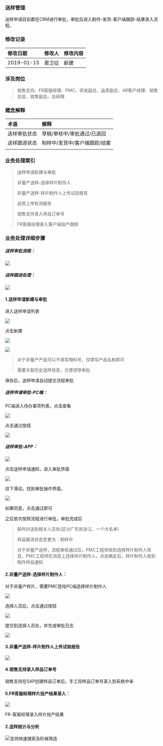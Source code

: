 ### 送样管理

送样申请目前都在CRM进行审批，审批后进入制作-发货-客户端跟踪-结果录入流程。

### 修改记录

| 修改日期 | 修改人 | 修改内容 |
| :--- | :--- | :--- |
| 2019-01-15 | 窦卫征 | 新建 |

### 涉及岗位

> 销售支持、FR客服经理、PMC、研发副总、品质副总、AR客户经理、销售总监、销售副总、总经理

### 概念解释

| 术语 | 解释 |
| :--- | :--- |
| 送样审批状态 | 草稿/审核中/审批通过/已退回 |
| 送样跟进状态 | 制样中/发货中/客户端跟踪/结案 |
|  |  |

### 业务处理索引

> 送样申请新建与审批
>
> 非量产送样-选择样片制作人
>
> 非量产送样-样片制作人上传试验报告
>
> 品质上传检测报告
>
> 销售支持录入样品订单号
>
> FR客服经理录入客户端投产跟踪

### 业务处理详细步骤

##### 送样审批流程：

![](/assets/songysplct)

##### 送样跟进处理：

![](/assets/soongygjlc)

#### 1.送样申请新建与审批

进入送样申请列表

![](/assets/sysqlb20182.png)

点击新建

![](/assets/syjbxx29101.png)

![](/assets/ypxxylssy2811.png)

> 对于非量产产品可以不填写物料号，仅填写产品名称即可
>
> 需要关联历史送样信息，方便领导审批

保存后，送样申请自动提交流程审批

##### 送样申请审批-PC端：

PC端进入待办事项列表，点击查看

![](/assets/pzspjm281021.png)

点击通过按钮

![](/assets/pzspdj28101.png)

##### 送样审批-APP：

![](/assets/lalsja1122.png)

点击送样申请通知，进入审批界面

![](/assets/import182111.png)

往下滑动，找到审批操作界面，

![](/assets/spczjm1825.png)

如果同意，点击通过即可

之后依次按照流程进行审批，审批完成后

> 邮件抄送到相关人员处\(区分广东和浙江，一个大名单）
>
> 样品跟进状态变更为：制样中
>
> 对于非量产送样，流程审核通过后，PMC工程师收到选择样片制作人信息，PMC工程师在消息上选择样片制作人，点击确定后，样片制作人收到制作样品通知

#### 2.非量产送样-选择样片制作人：

对于非量产样片，需要PMC登陆PC端选择样片制作人

![](/assets/PMCxxz28102.png)

选择人员后，点击通过按钮

![](/assets/djtgan28102.png)

提交到选择人员处，并生成审批日志

![](/assets/ypsprz28101.png)

#### 3.非量产送样-样片制作人上传试验报告

![](/assets/ypsybglr2911.png)

#### 4.销售支持录入样品订单号

销售支持在SAP创建样品订单后，手工将样品订单号录入到系统中来

#### 5.FR客服经理样片投产结果录入：

![](/assets/yptcjglr29191.png)

FR-客服经理录入样片投产结果

#### 2.送样统计与分析

![](/assets/ypsqdql28101.png)支持快速搜索及阶梯筛选

